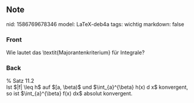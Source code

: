 ## Note
nid: 1586769678346
model: LaTeX-deb4a
tags: wichtig
markdown: false

### Front
Wie lautet das \textit{Majorantenkriterium} für Integrale?

### Back
<div>
  % Satz 11.2
</div>Ist $|f| \leq h$ auf $[a, \beta)$ und $\int_{a}^{\beta} h(x)
d x$ konvergent, so ist $\int_{a}^{\beta} f(x) dx$ absolut
konvergent.
